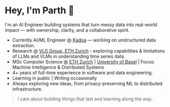 # Hey, I'm Parth 👋

I'm an AI Engineer building systems that turn messy data into real-world impact — with ownership, clarity, and a collaborative spirit.

- Currently AI/ML Engineer @ [Kadoa](https://kadoa.com) — working on unstructured data extraction.
- Research @ [VLG Group, ETH Zurich](https://vlg.inf.ethz.ch) - exploring capabilities & limitations of LLMs and VLMs in understanding time series data.
- MSc Computer Science @ [ETH Zurich](https://inf.ethz.ch) | [University of Basel](https://www.unibas.ch/en/University/About-University.html) | Focus: Machine Intelligence & Distributed Systems
- 4+ years of full-time experience in software and data engineering.
- Learning in public | Writing occasionally
- Always exploring new ideas, from privacy-preserving ML to distributed infrastructure.

> I care about building things that last and learning along the way.
